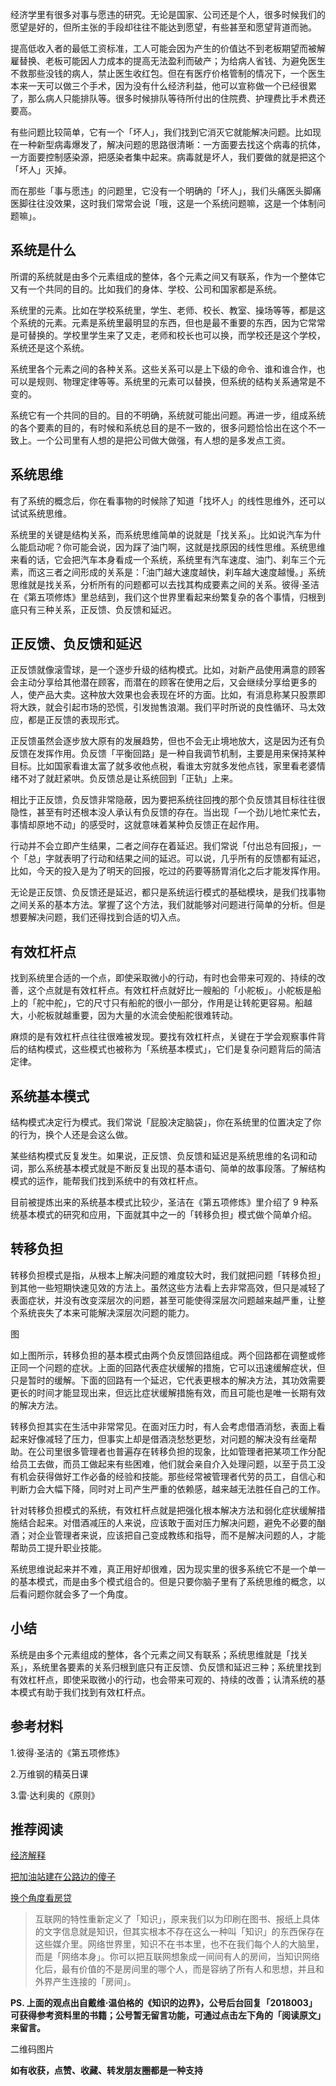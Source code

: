经济学里有很多对事与愿违的研究。无论是国家、公司还是个人，很多时候我们的愿望是好的，但所主张的手段却往往不能达到愿望，有些甚至和愿望背道而驰。

提高低收入者的最低工资标准，工人可能会因为产生的价值达不到老板期望而被解雇替换、老板可能因人力成本的提高无法盈利而破产；为给病人省钱、为避免医生不救那些没钱的病人，禁止医生收红包。但在有医疗价格管制的情况下，一个医生本来一天可以做三个手术，因为没有什么经济利益，他可以宣称做一个已经很累了，那么病人只能排队等。很多时候排队等待所付出的住院费、护理费比手术费还要高。

有些问题比较简单，它有一个「坏人」，我们找到它消灭它就能解决问题。比如现在一种新型病毒爆发了，解决问题的思路很清晰：一方面要去找这个病毒的抗体，一方面要控制感染源，把感染者集中起来。病毒就是坏人，我们要做的就是把这个「坏人」灭掉。

而在那些「事与愿违」的问题里，它没有一个明确的「坏人」，我们头痛医头脚痛医脚往往没效果，这时我们常常会说「哦，这是一个系统问题嘛，这是一个体制问题嘛」。

## 系统是什么

所谓的系统就是由多个元素组成的整体，各个元素之间又有联系，作为一个整体它又有一个共同的目的。比如我们的身体、学校、公司和国家都是系统。

系统里的元素。比如在学校系统里，学生、老师、校长、教室、操场等等，都是这个系统的元素。元素是系统里最明显的东西，但也是最不重要的东西，因为它常常是可替换的。学校里学生来了又走，老师和校长也可以换，而学校还是这个学校，系统还是这个系统。

系统里各个元素之间的各种关系。这些关系可以是上下级的命令、谁和谁合作，也可以是规则、物理定律等等。系统里的元素可以替换，但系统的结构关系通常是不变的。

系统它有一个共同的目的。目的不明确，系统就可能出问题。再进一步，组成系统的各个要素的目的，有时候和系统总目的是不一致的，很多问题恰恰出在这个不一致上。一个公司里有人想的是把公司做大做强，有人想的是多发点工资。

## 系统思维

有了系统的概念后，你在看事物的时候除了知道「找坏人」的线性思维外，还可以试试系统思维。

系统里的关键是结构关系，而系统思维简单的说就是「找关系」。比如说汽车为什么能启动呢？你可能会说，因为踩了油门啊，这就是找原因的线性思维。系统思维来看的话，它会把汽车本身看成一个系统，系统里有汽车速度、油门、刹车三个元素，而这三者之间形成的关系是：「油门越大速度越快，刹车越大速度越慢。」系统思维就是找关系，分析所有的问题都可以去找其构成要素之间的关系。彼得·圣洁在《第五项修炼》里总结到，我们这个世界里看起来纷繁复杂的各个事情，归根到底只有三种关系，正反馈、负反馈和延迟。

## 正反馈、负反馈和延迟

正反馈就像滚雪球，是一个逐步升级的结构模式。比如，对新产品使用满意的顾客会主动分享给其他潜在顾客，而潜在的顾客在使用之后，又会继续分享给更多的人，使产品大卖。这种放大效果也会表现在坏的方面。比如，有消息称某只股票即将大跌，就会引起市场的恐慌，引发抛售浪潮。我们平时所说的良性循环、马太效应，都是正反馈的表现形式。

正反馈虽然会逐步放大原有的发展趋势，但也不会无止境地放大，这是因为还有负反馈在发挥作用。负反馈「平衡回路」是一种自我调节机制，主要是用来保持某种目标。比如国家看谁太富了就多收他点税，看谁太穷就多发他点钱，家里看老婆情绪不对了就赶紧哄。负反馈总是让系统回到「正轨」上来。

相比于正反馈，负反馈非常隐蔽，因为要把系统往回拽的那个负反馈其目标往往很隐性，甚至有时还根本没人承认有负反馈的存在。当出现「一个劲儿地忙来忙去，事情却原地不动」的感受时，这就意味着某种负反馈正在起作用。

行动并不会立即产生结果，二者之间存在着延迟。我们常说「付出总有回报」，一个「总」字就表明了行动和结果之间的延迟。可以说，几乎所有的反馈都有延迟，比如，今天的投入是为了明天的回报，吃过的药要等肠胃消化之后才能发挥作用。

无论是正反馈、负反馈还是延迟，都只是系统运行模式的基础模块，是我们找事物之间关系的基本方法。掌握了这个方法，我们就能够对问题进行简单的分析。但是想要解决问题，我们还得找到合适的切入点。

## 有效杠杆点

找到系统里合适的一个点，即使采取微小的行动，有时也会带来可观的、持续的改善，这个点就是有效杠杆点。有效杠杆点就好比一艘船的「小舵板」。小舵板是船上的「舵中舵」，它的尺寸只有船舵的很小一部分，作用是让转舵更容易。船越大，小舵板就越重要，因为大量的水流会使船舵很难转动。

麻烦的是有效杠杆点往往很难被发现。要找有效杠杆点，关键在于学会观察事件背后的结构模式，这些模式也被称为「系统基本模式」，它们是复杂问题背后的简洁定律。

## 系统基本模式

结构模式决定行为模式。我们常说「屁股决定脑袋」，你在系统里的位置决定了你的行为，换个人还是会这么做。

某些结构模式反复发生。如果说，正反馈、负反馈和延迟是系统思维的名词和动词，那么系统基本模式就是不断反复出现的基本语句、简单的故事段落。了解结构模式的运作，能帮我们找到系统中的有效杠杆点。

目前被提炼出来的系统基本模式比较少，圣洁在《第五项修炼》里介绍了 9 种系统基本模式的研究和应用，下面就其中之一的「转移负担」模式做个简单介绍。

## 转移负担

转移负担模式是指，从根本上解决问题的难度较大时，我们就把问题「转移负担」到其他一些短期快速见效的方法上。虽然这些方法看上去非常高效，但只是减轻了表面症状，并没有改变深层次的问题，甚至可能使得深层次问题越来越严重，让整个系统丧失了本来可能解决深层次问题的能力。

图

如上图所示，转移负担的基本模式由两个负反馈回路组成。两个回路都在调整或修正同一个问题的症状。上面的回路代表症状缓解的措施，它可以迅速缓解症状，但只是暂时的缓解。下面的回路有一个延迟，它代表更根本的解决方法，其功效需要更长的时间才能显现出来，但远比症状缓解措施有效，而且可能也是唯一长期有效的解决方法。

转移负担其实在生活中非常常见。在面对压力时，有人会考虑借酒消愁，表面上看起来好像减轻了压力，但事实上却是借酒浇愁愁更愁，对问题的解决没有丝毫帮助。在公司里很多管理者也普遍存在转移负担的现象，比如管理者把某项工作分配给员工去做，而员工做起来有些困难，他们就会亲自介入处理问题，以至于员工没有机会获得做好工作必备的经验和技能。那些经常被管理者代劳的员工，自信心和判断力会大幅下降，同时对上司产生严重的依赖感，越来越无法胜任自己的工作。

针对转移负担模式的系统，有效杠杆点就是把强化根本解决方法和弱化症状缓解措施结合起来。对借酒减压的人来说，应该敢于面对压力解决问题，避免不必要的酗酒；对企业管理者来说，应该把自己变成教练和指导，而不是解决问题的人，才能帮助员工提升职业技能。

系统思维说起来并不难，真正用好却很难，因为现实里的很多系统它不是一个单一的基本模式，而是由多个模式组合的。但是只要你脑子里有了系统思维的概念，以后看问题你就会多了一个角度。

## 小结

系统是由多个元素组成的整体，各个元素之间又有联系；系统思维就是「找关系」，系统里各要素的关系归根到底只有正反馈、负反馈和延迟三种；系统里找到有效杠杆点，即使采取微小的行动，也会带来可观的、持续的改善；认清系统的基本模式有助于我们找到有效杠杆点。

## 参考材料

1.彼得·圣洁的《第五项修炼》

2.万维钢的精英日课

3.雷·达利奥的《原则》

## 推荐阅读

[经济解释](https://mp.weixin.qq.com/s/8Ety7Z7wpkwWHhMwA1cKtg)

[把加油站建在公路边的傻子](https://mp.weixin.qq.com/s/fCF7NiInSLs_YH10IVCIDQ)

[换个角度看房贷](https://mp.weixin.qq.com/s/bPpGOr_puIoJnJYtk8GFiQ)

> 互联网的特性重新定义了「知识」，原来我们以为印刷在图书、报纸上具体的文字信息就是知识，但其实根本不存在这么一种叫「知识」的东西保存在这些媒介里。网络世界里，知识不在书本里，也不在我们每个人的大脑里，而是「网络本身」。你可以把互联网想象成一间间有人的房间，当知识网络化后，最有价值的不是房间里的哪个人，而是容纳了所有人和思想，并且和外界产生连接的「房间」。

**PS. 上面的观点出自戴维·温伯格的《知识的边界》，公号后台回复「2018003」可获得参考资料里的书籍；公号暂无留言功能，可通过点击左下角的「阅读原文」来留言。**

二维码图片

**如有收获，点赞、收藏、转发朋友圈都是一种支持**

